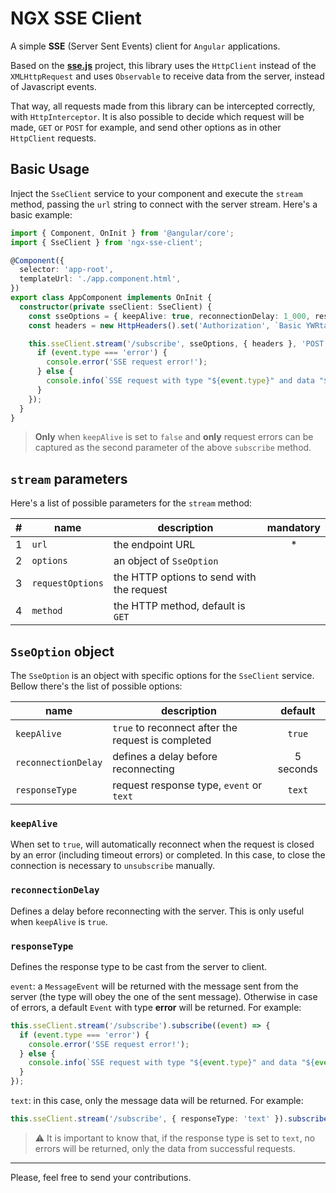 # NGX SSE Client

A simple **SSE** (Server Sent Events) client for `Angular` applications.

Based on the [**sse.js**](https://github.com/mpetazzoni/sse.js) project, this
library uses the `HttpClient` instead of the `XMLHttpRequest` and uses
`Observable` to receive data from the server, instead of Javascript events.

That way, all requests made from this library can be intercepted correctly, with
`HttpInterceptor`. It is also possible to decide which request will be made,
`GET` or `POST` for example, and send other options as in other `HttpClient`
requests.

## Basic Usage

Inject the `SseClient` service to your component and execute the `stream`
method, passing the `url` string to connect with the server stream. Here's a
basic example:

```typescript
import { Component, OnInit } from '@angular/core';
import { SseClient } from 'ngx-sse-client';

@Component({
  selector: 'app-root',
  templateUrl: './app.component.html',
})
export class AppComponent implements OnInit {
  constructor(private sseClient: SseClient) {
    const sseOptions = { keepAlive: true, reconnectionDelay: 1_000, responseType: 'event' };
    const headers = new HttpHeaders().set('Authorization', `Basic YWRtaW46YWRtaW4=`);

    this.sseClient.stream('/subscribe', sseOptions, { headers }, 'POST').subscribe((event) => {
      if (event.type === 'error') {
        console.error('SSE request error!');
      } else {
        console.info(`SSE request with type "${event.type}" and data "${event.data}"`);
      }
    });
  }
}
```

> **Only** when `keepAlive` is set to `false` and **only** request errors can be
> captured as the second parameter of the above `subscribe` method.

## `stream` parameters

Here's a list of possible parameters for the `stream` method:

|   # | name             | description                               | mandatory |
| --: | ---------------- | ----------------------------------------- | :-------: |
|   1 | `url`            | the endpoint URL                          |    \*     |
|   2 | `options`        | an object of `SseOption`                  |           |
|   3 | `requestOptions` | the HTTP options to send with the request |           |
|   4 | `method`         | the HTTP method, default is `GET`         |           |

## `SseOption` object

The `SseOption` is an object with specific options for the `SseClient` service.
Bellow there's the list of possible options:

| name                | description                                        |  default  |
| ------------------- | -------------------------------------------------- | :-------: |
| `keepAlive`         | `true` to reconnect after the request is completed |  `true`   |
| `reconnectionDelay` | defines a delay before reconnecting                | 5 seconds |
| `responseType`      | request response type, `event` or `text`           |  `text`   |

### `keepAlive`

When set to `true`, will automatically reconnect when the request is closed by
an error (including timeout errors) or completed. In this case, to close the
connection is necessary to `unsubscribe` manually.

### `reconnectionDelay`

Defines a delay before reconnecting with the server. This is only useful when
`keepAlive` is `true`.

### `responseType`

Defines the response type to be cast from the server to client.

`event`: a `MessageEvent` will be returned with the message sent from the server
(the type will obey the one of the sent message). Otherwise in case of errors, a
default `Event` with type **error** will be returned. For example:

```typescript
this.sseClient.stream('/subscribe').subscribe((event) => {
  if (event.type === 'error') {
    console.error('SSE request error!');
  } else {
    console.info(`SSE request with type "${event.type}" and data "${event.data}"`);
  }
});
```

`text`: in this case, only the message data will be returned. For example:

```typescript
this.sseClient.stream('/subscribe', { responseType: 'text' }).subscribe((data) => console.log(data));
```

> :warning: It is important to know that, if the response type is set to `text`,
> no errors will be returned, only the data from successful requests.

---

Please, feel free to send your contributions.
